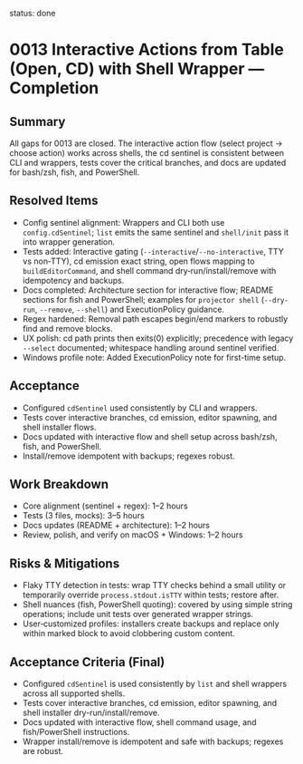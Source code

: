 status: done

# 0013 Interactive Actions from Table (Open, CD) with Shell Wrapper — Completion

## Summary
All gaps for 0013 are closed. The interactive action flow (select project → choose action) works across shells, the cd sentinel is consistent between CLI and wrappers, tests cover the critical branches, and docs are updated for bash/zsh, fish, and PowerShell.

## Resolved Items
- Config sentinel alignment: Wrappers and CLI both use `config.cdSentinel`; `list` emits the same sentinel and `shell/init` pass it into wrapper generation.
- Tests added: Interactive gating (`--interactive`/`--no-interactive`, TTY vs non‑TTY), cd emission exact string, open flows mapping to `buildEditorCommand`, and shell command dry‑run/install/remove with idempotency and backups.
- Docs completed: Architecture section for interactive flow; README sections for fish and PowerShell; examples for `projector shell` (`--dry-run`, `--remove`, `--shell`) and ExecutionPolicy guidance.
- Regex hardened: Removal path escapes begin/end markers to robustly find and remove blocks.
- UX polish: cd path prints then exits(0) explicitly; precedence with legacy `--select` documented; whitespace handling around sentinel verified.
- Windows profile note: Added ExecutionPolicy note for first-time setup.

## Acceptance
- Configured `cdSentinel` used consistently by CLI and wrappers.
- Tests cover interactive branches, cd emission, editor spawning, and shell installer flows.
- Docs updated with interactive flow and shell setup across bash/zsh, fish, and PowerShell.
- Install/remove idempotent with backups; regexes robust.

## Work Breakdown
- Core alignment (sentinel + regex): 1–2 hours
- Tests (3 files, mocks): 3–5 hours
- Docs updates (README + architecture): 1–2 hours
- Review, polish, and verify on macOS + Windows: 1–2 hours

## Risks & Mitigations
- Flaky TTY detection in tests: wrap TTY checks behind a small utility or temporarily override `process.stdout.isTTY` within tests; restore after.
- Shell nuances (fish, PowerShell quoting): covered by using simple string operations; include unit tests over generated wrapper strings.
- User‑customized profiles: installers create backups and replace only within marked block to avoid clobbering custom content.

## Acceptance Criteria (Final)
- Configured `cdSentinel` is used consistently by `list` and shell wrappers across all supported shells.
- Tests cover interactive branches, cd emission, editor spawning, and shell installer dry-run/install/remove.
- Docs updated with interactive flow, shell command usage, and fish/PowerShell instructions.
- Wrapper install/remove is idempotent and safe with backups; regexes are robust.
